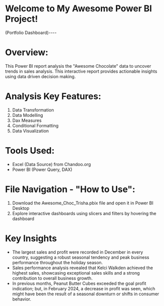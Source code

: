 # Welcome to My Awesome Power BI Project!

(Portfolio Dashboard)----

# Overview:
This Power BI report analysis the "Awesome Chocolate" data to uncover trends in sales analysis. This interactive report provides actionable insights using data driven decision making.

# Analysis Key Features:
1.	Data Transformation
2.	Data Modelling
3.	Dax Measures
4.	Conditional Formatting
5.	Data Visualization

# Tools Used:
* Excel (Data Source) from Chandoo.org
* Power BI (Power Query, DAX)

# File Navigation - "How to Use":
1.	Download the Awesome_Choc_Trisha.pbix file and open it in Power BI Desktop
2.	Explore interactive dashboards using slicers and filters by hovering the dashboard
   
# Key Insights
- The largest sales and profit were recorded in December in every country, suggesting a robust seasonal tendency and peak business performance throughout the holiday season.
-  Sales performance analysis revealed that Kelci Walkden achieved the highest sales, showcasing exceptional sales skills and a strong contribution to overall business growth.
- In previous months, Peanut Butter Cubes exceeded the goal profit indication; but, in February 2024, a decrease in profit was seen, which might have been the result of a seasonal downturn or shifts in consumer behavior.
